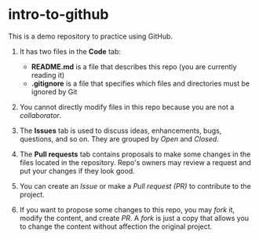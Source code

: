 # intro-to-github
This is a demo repository to practice using GitHub.

1.  It has two files in the **Code** tab:
    - **README.md** is a file that describes this repo (you are currently reading it)
    - **.gitignore** is a file that specifies which files and directories must be ignored by Git

2.  You cannot directly modify files in this repo because you are not a *collaborator*.

3.  The **Issues** tab is used to discuss ideas, enhancements, bugs, questions, and so on. They are grouped by *Open* and *Closed*.

4.  The **Pull requests** tab contains proposals to make some changes in the files located in the repository. Repo's owners may review a request and put your changes if they look     good.

5.  You can create an *Issue* or make a *Pull request (PR)* to contribute to the project.

6.  If you want to propose some changes to this repo, you may *fork* it, modify the content, and create *PR*. A *fork* is just a copy that allows you to change the content without     affection the original project.
